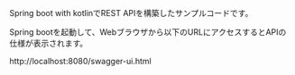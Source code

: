 Spring boot with kotlinでREST APIを構築したサンプルコードです。

Spring bootを起動して、Webブラウザから以下のURLにアクセスするとAPIの仕様が表示されます。

http://localhost:8080/swagger-ui.html
